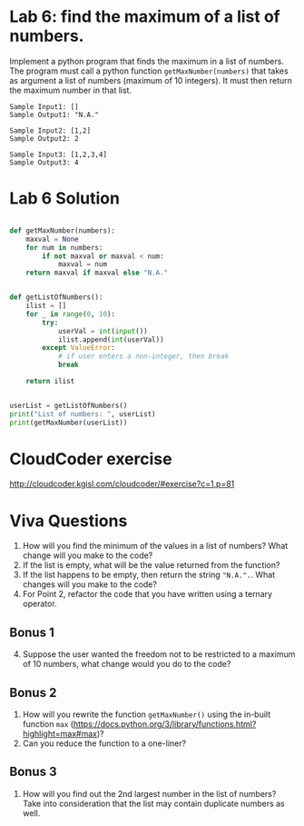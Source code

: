 
# Lab 6: find the maximum of a list of numbers. 

Implement a python program that finds the maximum in a list of numbers. The program must call a python function `getMaxNumber(numbers)` that takes as argument a list of numbers (maximum of 10 integers). It must then return the maximum number in that list. 

	Sample Input1: []
	Sample Output1: "N.A."
	
	Sample Input2: [1,2]
	Sample Output2: 2
	
	Sample Input3: [1,2,3,4]
	Sample Output3: 4


# Lab 6 Solution 

```python 

def getMaxNumber(numbers):
    maxval = None
    for num in numbers:
        if not maxval or maxval < num:
            maxval = num
    return maxval if maxval else "N.A."


def getListOfNumbers():
    ilist = []
    for _ in range(0, 10):
        try:
            userVal = int(input())
            ilist.append(int(userVal))
        except ValueError:
            # if user enters a non-integer, then break
            break

    return ilist


userList = getListOfNumbers()
print("List of numbers: ", userList)
print(getMaxNumber(userList))

```


# CloudCoder exercise 

http://cloudcoder.kgisl.com/cloudcoder/#exercise?c=1,p=81 


# Viva Questions 

1. How will you find the minimum of the values in a list of numbers? What change will you make to the code? 
2. If the list is empty, what will be the value returned from the function? 
3. If the list happens to be empty, then return the string `"N.A.".`. What changes will you make to the code? 
3. For Point 2, refactor the code that you have written using a ternary operator. 


## Bonus 1 
4. Suppose the user wanted the freedom not to be restricted to a maximum of 10 numbers, what change would you do to the code? 

## Bonus 2 
1. How will you rewrite the function `getMaxNumber()` using the in-built function `max` (https://docs.python.org/3/library/functions.html?highlight=max#max)? 
2. Can you reduce the function to a one-liner? 

## Bonus 3

1. How will you find out the 2nd largest number in the list of numbers? Take into consideration that the list may contain duplicate numbers as well. 

 
